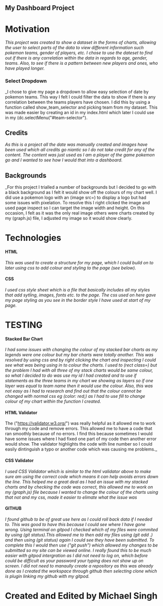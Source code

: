 ## My Dashboard Project

# Motivation 


_This project was created to show a dataset in the forms of charts, allowing the user to select parts 
of the data to view different information such pokemon teams, gender of players, etc. I chose to use the 
dateset to find out if there is any correlation within the data in regards to age, gender, teams. Also,
to see if there is a pattern between new players and ones, who have played longer._ 




### Select Dropdown
_I chose to give my page a dropdown to allow easy selection of date by pokemon teams. This way I felt I could
filter the data to show if there is any correlation between the teams players have chosen. I did this by using
a function called show_team_selector and picking team from my dataset. This was made easier by creating an id
in my index.html which later I could use in my (dc.selectMenu("#team-selector").





## Credits

_As this is a project all the date was manually created and images have been used which all credits go niantic
so I do not take credit for any of the content. The content was just used as I am a player of the game pokemon
go and I wanted to see how I would that into a dashboard._

## Backgrounds

_For this project I trialled a number of backgrounds but I decided to go with a black background as I felt
it would show off the colours of my chart well. I did use a pokemon logo with an (image src=) to display a logo
but had some issues with pixelation. To resolve this I right clicked the image and used page inspect so I can
target the image width and height. On this occasion, I felt as it was the only real image others were charts 
created by my (graph.js) file, I adjusted my image so it would show clearly.



# Technologies

#### HTML

_This was used to create a structure for my page, which I could build on to later using css
to add colour and styling to the page (see below)._

#### CSS

_I used css style sheet which is a file that basically includes all my styles that add sytling, 
images, fonts etc. to the page. The css used on here gave my page styling as you see in the border style
I have used at start of my page._


# TESTING

#### Stacked Bar Chart

_I had some issues with changing the colour of my stacked bar charts as my legends were one colour but my bar charts
were totally another. This was resolved by using css and by right clicking the chart and inspecting I could see what 
was being using in to colour the charts. I used to (rect class=) but the problem I had with all three of my stack charts
would be same colour, so what I decided to do was use my id I had created and to use if statements as the three
teams in my chart we showing as layers so if one layer was equal to team name then it would use the colour. Also,
this was not easy as I had to research and find out that the colour cannot be changed with normal css eg (color: red;)
as I had to use fill to change colour of my chart within the function I created._


#### HTML Validator 

The ("https://validator.w3.org/") was really helpful as it allowed me to work through my code and remove errors. 
This allowed me to have a code that ran smoothly because of no errors. I find this because sometimes I would have some issues
where I had fixed one part of my code then another error would show. The validator highlights the code with line number 
so I could easily dintinguish a typo or another code which was causing me problems._

#### CSS Validator 

_I used CSS Validator which is similar to the html validator above to make sure am using the correct code
which means it can help avoids errors down the line. This helped me a great deal as I had an issue with my
stacked charts and by checking the code was correct, this allowed me to work on my (graph.js) file because
I wanted to change the colour of the charts using that not and my css, made it easier to elimate what the issue
was_

#### GITHUB

_I found github to be of great use here as I could roll back data if I needed to. This was good to have this because I could see where I have gone wrong.
Using terminal on gitpod I checked which of my files were commited by using (git status).This allowed me to then add my files using (git add .) and then using 
(git status) again I could see they have been submitted. To complete this I would then use ("git push") which allowed my changes to be submitted so my site can 
be viewed online. I really found this to be much easier with gitpod intergration as I did not need to log on, which before could be difficult as your password your 
typing does not show up on screen. I did not need to manaully create a repository as this was already done as I created the workspace through github then selecting clone
which is plugin linking my github with my gitpod._

# Created and Edited by Michael Singh






